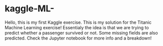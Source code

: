 # kaggle-ML-
Hello, this is my first Kaggle exercise. This is my solution for the Titanic Machine Learning exercise!
Essentialy the idea is that we are trying to predict whether a passenger survived or not. Some missing fields are also predicted. Check the Jupyter notebook for more info and a breakdown!

